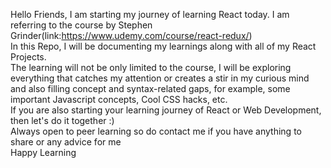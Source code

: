 Hello Friends,
I am starting my journey of learning React today. I am referring to the course by Stephen Grinder(link:https://www.udemy.com/course/react-redux/)  
In this Repo, I will be documenting my learnings along with all of my React Projects.  
The learning will not be only limited to the course, I will be exploring everything that catches my attention or creates a stir in my curious mind  
and also filling concept and syntax-related gaps, for example, some important Javascript concepts, Cool CSS hacks, etc.  
If you are also starting your learning journey of React or Web Development, then let's do it together :)  
Always open to peer learning so do contact me if you have anything to share or any advice for me  
Happy Learning
